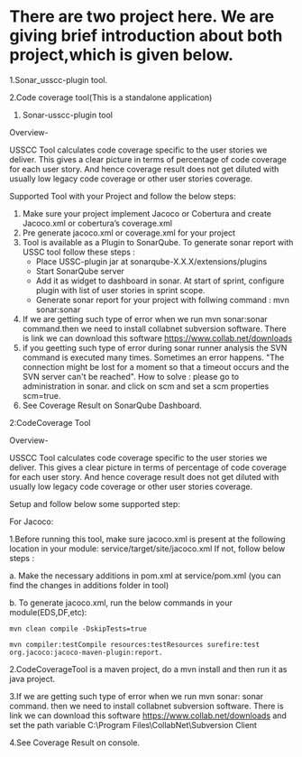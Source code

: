 # There are two project here. We are giving brief introduction about both project,which is given below.

1.Sonar_usscc-plugin tool.

2.Code coverage tool(This is a standalone application)


1. Sonar-usscc-plugin tool

Overview-

USSCC Tool calculates code coverage specific to the user stories we deliver.
This gives a clear picture in terms of percentage of code coverage for each user story.
And hence coverage result does not get diluted with usually low legacy code coverage or other user stories coverage.   

Supported Tool with your Project and follow the below steps:
1. Make sure your project implement Jacoco or Cobertura and create Jacoco.xml or cobertura’s coverage.xml
2. Pre generate jacoco.xml or coverage.xml for your project
3. Tool is available as a Plugin to SonarQube. To generate sonar report with USSC tool follow these steps :
    * Place USSC-plugin jar at sonarqube-X.X.X/extensions/plugins
    * Start SonarQube server
    * Add it as widget to dashboard in sonar. At start of sprint, configure plugin with list of user stories in sprint scope.
    * Generate sonar report for your project with follwing command :
                     mvn sonar:sonar
4. If we are getting such type of error when we run mvn sonar:sonar command.then we need to install collabnet subversion software.
    There is link we can download this software     https://www.collab.net/downloads
5. if you geetting such type of error during sonar runner analysis the SVN command is executed many times. Sometimes an error happens. "The connection might be lost for a moment so that a timeout occurs and the SVN server can't be reached".
    How to solve : please go to administration in sonar. and click on scm and set a scm properties scm=true.
6. See Coverage Result on SonarQube Dashboard.     





2:CodeCoverage Tool

Overview-

USSCC Tool calculates code coverage specific to the user stories we deliver.
This gives a clear picture in terms of percentage of code coverage for each user story.
And hence coverage result does not get diluted with usually low legacy code coverage or other user stories coverage.


Setup and follow below some supported step:


For Jacoco:


1.Before running this tool, make sure jacoco.xml is present at the following location in your module: service/target/site/jacoco.xml If not, follow below steps :


a. Make the necessary additions in pom.xml at service/pom.xml (you can find the changes in additions folder in tool)


b. To generate jacoco.xml, run the below commands in your module(EDS,DF,etc):
    
    mvn clean compile -DskipTests=true
    
    mvn compiler:testCompile resources:testResources surefire:test org.jacoco:jacoco-maven-plugin:report.

2.CodeCoverageTool is a maven project, do a mvn install and then run it as java project.

3.If we are getting such type of error when we run mvn sonar: sonar command. then we need to install collabnet subversion software. There is link we can download this software https://www.collab.net/downloads and set the path variable C:\Program Files\CollabNet\Subversion Client


4.See Coverage Result on console.


